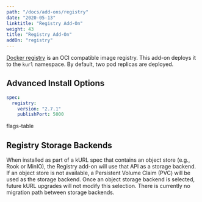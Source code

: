 ```yaml
---
path: "/docs/add-ons/registry"
date: "2020-05-13"
linktitle: "Registry Add-On"
weight: 43
title: "Registry Add-On"
addOn: "registry"
---
```


[Docker registry](https://github.com/docker/distribution) is an OCI compatible image registry.
This add-on deploys it to the `kurl` namespace.
By default, two pod replicas are deployed.

## Advanced Install Options

```yaml
spec:
  registry:
    version: "2.7.1"
    publishPort: 5000
```

flags-table

## Registry Storage Backends 

When installed as part of a kURL spec that contains an object store (e.g., Rook or MinIO), the Registry add-on will use that API as a storage backend.
If an object store is not available, a Persistent Volume Claim (PVC) will be used as the storage backend.
Once an object storage backend is selected, future kURL upgrades will not modify this selection.
There is currently no migration path between storage backends.
